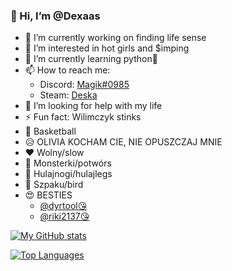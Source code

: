 ### 👋 Hi, I’m @Dexaas
- 🔭 I’m currently working on finding life sense 
- 👀 I’m interested in hot girls and $imping
- 🌱 I’m currently learning python🐍
- 📫 How to reach me:
  - Discord: [Magik#0985](https://discord.com/users/690650238159028224)
  - Steam: [Deska](https://steamcommunity.com/id/Dexaas)       
- 🤔 I’m looking for help with my life
- ⚡ Fun fact: Wilimczyk stinks
- 🏀 Basketball
- 😥 OLIVIA KOCHAM CIE, NIE OPUSZCZAJ MNIE
- ❤  Wolny/slow
- 🥶 Monsterki/potwórs
- 🛴 Hulajnogi/hulajlegs
- 🍗 Szpaku/bird
- 😍 BESTIES
  - [@dyrtool😘](https://github.com/dyrtool)
  - [@riki2137😘](https://github.com/riki2137)

[![My GitHub stats](https://github-readme-stats.vercel.app/api?username=Dexaas&theme=gotham&show_icons=true)](https://github.com/anuraghazra/github-readme-stats)

[![Top Languages](https://github-readme-stats.vercel.app/api/top-langs/?username=Dexaas&theme=gotham&show_icons=true)](https://github.com/anuraghazra/github-readme-stats)

<!--
**Dexaas/Dexaas** is a ✨ _special_ ✨ repository because its `README.md` (this file) appears on your GitHub profile.--->
